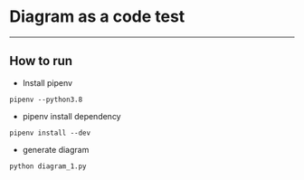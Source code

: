 # Diagram as a code test
---
## How to run
- Install pipenv

```
pipenv --python3.8
```

- pipenv install dependency

```
pipenv install --dev
```
- generate diagram

```
python diagram_1.py
```
